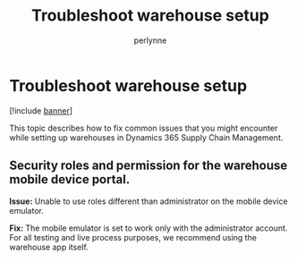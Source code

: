 ﻿---
# required metadata

title: Troubleshoot warehouse setup
description: This topic describes how to fix common issues that you might encounter while setting up warehouses in Dynamics 365 Supply Chain Management.
author: perlynne
manager: tfehr
ms.date: 10/19/2020
ms.topic: article
ms.prod: 
ms.service: dynamics-ax-applications
ms.technology: 

# optional metadata

ms.search.form: 
# ROBOTS: 
audience: Application user
# ms.devlang: 
ms.reviewer: kamaybac
ms.search.scope: Core, Operations
# ms.tgt_pltfrm: 
ms.custom: 
ms.assetid: 
ms.search.region: Global
# ms.search.industry: 
ms.author: perlynne
ms.search.validFrom: 2020-10-19
ms.dyn365.ops.version: 10.0.15
---

# Troubleshoot warehouse setup

[!include [banner](../includes/banner.md)]

This topic describes how to fix common issues that you might encounter while setting up warehouses in Dynamics 365 Supply Chain Management.

## Security roles and permission for the warehouse mobile device portal.
<!-- KFM: Is the device portal the same as the device emulator? I think maybe we should instead call this the "warehouse app emulator", but I'm not sure. -->
**Issue:** Unable to use roles different than administrator on the mobile device emulator.

**Fix:** The mobile emulator is set to work only with the administrator account. For all testing and live process purposes, we recommend using the warehouse app itself.
